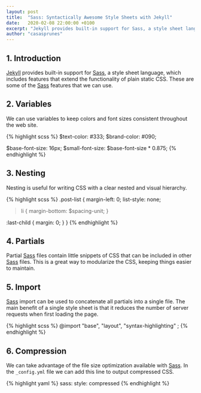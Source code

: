 ```yaml
---
layout: post
title:  "Sass: Syntactically Awesome Style Sheets with Jekyll"
date:   2020-02-08 22:00:00 +0100
excerpt: "Jekyll provides built-in support for Sass, a style sheet language, which includes features that extend the functionality of plain static CSS."
author: "casasprunes"
---
```

## 1. Introduction
[Jekyll][jekyll] provides built-in support for [Sass][sass], a style sheet language, which includes features that extend the functionality of plain static CSS. These are some of the [Sass][sass] features that we can use.

## 2. Variables
We can use variables to keep colors and font sizes consistent throughout the web site.

{% highlight scss %}
$text-color: #333;
$brand-color: #090;

$base-font-size: 16px;
$small-font-size: $base-font-size * 0.875;
{% endhighlight %}

## 3. Nesting
Nesting is useful for writing CSS with a clear nested and visual hierarchy.

{% highlight scss %}
.post-list {
  margin-left: 0;
  list-style: none;

  > li {
    margin-bottom: $spacing-unit;
  }

  :last-child {
    margin: 0;
  }
}
{% endhighlight %}

## 4. Partials
Partial [Sass][sass] files contain little snippets of CSS that can be included in other [Sass][sass] files. This is a great way to modularize the CSS, keeping things easier to maintain.

## 5. Import
[Sass][sass] import can be used to concatenate all partials into a single file. The main benefit of a single style sheet is that it reduces the number of server requests when first loading the page.

{% highlight scss %}
@import
        "base",
        "layout",
        "syntax-highlighting"
;
{% endhighlight %}

## 6. Compression
We can take advantage of the file size optimization available with [Sass][sass]. In the `_config.yml` file we can add this line to output compressed CSS.

{% highlight yaml %}
sass:
  style: compressed
{% endhighlight %}

[jekyll]: https://jekyllrb.com/
[sass]: http://sass-lang.com/
